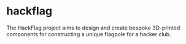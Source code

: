 # hackflag
The HackFlag project aims to design and create bespoke 3D-printed components for constructing a unique flagpole for a hacker club. 
